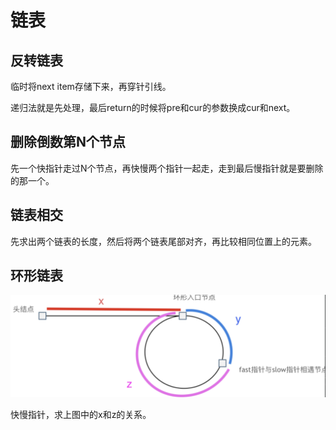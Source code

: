 # 链表

## 反转链表

临时将next item存储下来，再穿针引线。

递归法就是先处理，最后return的时候将pre和cur的参数换成cur和next。

## 删除倒数第N个节点

先一个快指针走过N个节点，再快慢两个指针一起走，走到最后慢指针就是要删除的那一个。

## 链表相交

先求出两个链表的长度，然后将两个链表尾部对齐，再比较相同位置上的元素。

## 环形链表

![image-20220808212216065](notes.assets/image-20220808212216065.png)

快慢指针，求上图中的x和z的关系。